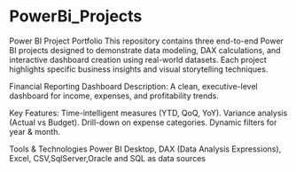 # PowerBi_Projects
Power BI Project Portfolio This repository contains three end-to-end Power BI projects designed to demonstrate data modeling, DAX calculations,  and interactive dashboard creation using real-world datasets. Each project highlights specific business insights and visual storytelling techniques.

Financial Reporting Dashboard
Description: A clean, executive-level dashboard for income, expenses, and profitability trends.

Key Features:
Time-intelligent measures (YTD, QoQ, YoY).
Variance analysis (Actual vs Budget).
Drill-down on expense categories.
Dynamic filters for year & month.

Tools & Technologies
Power BI Desktop, DAX (Data Analysis Expressions), Excel, CSV,SqlServer,Oracle and SQL as data sources
